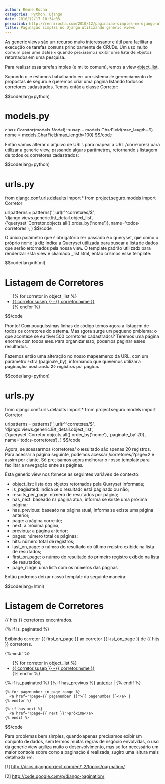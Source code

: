 ```yaml
---
author: Renne Rocha
categories: Python, Django
date: 2010/12/17 18:34:03
permalink: http://rennerocha.com/2010/12/paginacao-simples-no-django-utilizando-generic-views/
title: Paginação simples no Django utilizando generic views
---
```

As generic views são um recurso muito interessante e útil para facilitar a execução de tarefas 
comuns principalmente de CRUDs. Um uso muito comum para uma delas é quando precisamos exibir 
uma lista de objetos retornados em uma pesquisa.

Para realizar essa tarefa simples (e muito comum), temos a view <a href="http://docs.djangoproject.com/en/dev/ref/generic-views/#django-views-generic-list-detail-object-list">object_list</a>.

Supondo que estamos trabalhando em um sistema de gerenciamento de propostas de seguro e queremos criar uma página listando todos os corretores cadastrados. Temos então a classe Corretor:

$$code(lang=python)
# models.py
class Corretor(models.Model):
    susep = models.CharField(max_length=6)
    nome = models.CharField(max_length=100)
$$/code

Então vamos alterar o arquivo de URLs para mapear a URL /corretores/ para utilizar a generic 
view, passando alguns parâmetros, retornando a listagem de todos os corretores cadastrados:

$$code(lang=python)
# urls.py
from django.conf.urls.defaults import *
from project.seguro.models import Corretor
 
urlpatterns = patterns('',
    url(r'^corretores/$', 'django.views.generic.list_detail.object_list',
        {'queryset':Corretor.objects.all().order_by('nome')}, name='todos-corretores'),
)
$$/code

O único parâmetro que é obrigatório ser passado é o queryset, que como o próprio nome já diz 
indica a Queryset utilizada para buscar a lista de dados que serão retornados pela nossa view. O 
template padrão utilizado para renderizar esta view é chamado <model>_list.html, então criamos 
esse template:

$$code(lang=ihtml)
<!-- corretor_list.html -->
<html>
<body>
  <h1>Listagem de Corretores</h1>
 
  <ul>
  {% for corretor in object_list %}
    <li><a href="{% url detalhes_corretor corretor.id %}">{{ corretor.susep }} - {{ corretor.nome }}</a></li>
  {% endfor %}
  </ul>
</body>
</html>
$$/code

Pronto! Com pouquíssimas linhas de código temos agora a listagem de todos os corretores do sistema. 
Mas agora surge um pequeno problema: o que acontece se eu tiver 500 corretores cadastrados? Teremos 
uma página enorme com todos eles. Para organizar isso, podemos paginar esses resultados.

Fazemos então uma alteração no nosso mapeamento da URL, com um parâmetro extra (paginate_by), 
informando que queremos utilizar a paginação mostrando 20 registros por página:

$$code(lang=python)
# urls.py
from django.conf.urls.defaults import *
from project.seguro.models import Corretor
 
urlpatterns = patterns('',
    url(r'^corretores/$', 'django.views.generic.list_detail.object_list',
        {'queryset':Corretor.objects.all().order_by('nome'),
         'paginate_by':20}, name='todos-corretores'),
)
$$/code

Agora, se acessarmos /corretores/ o resultado são apenas 20 registros. Para acessar a página seguinte, 
podemos acessar /corretores/?page=2 e assim por diante. Só precisamos agora melhorar o nosso template 
para facilitar a navegação entre as páginas.

Esta generic view nos fornece as seguintes variáveis de contexto:

* object_list: lista dos objetos retornados pela Queryset informada;
* is_paginated: indica se o resultado está paginado ou não;
* results_per_page: número de resultados por página;
* has_next: baseado na página atual, informa se existe uma próxima página;
* has_previous: baseado na página atual, informa se existe uma página anterior;
* page: a página corrente;
* next: a próxima página;
* previous: a página anterior;
* pages: número total de páginas;
* hits: número total de registros;
* last_on_page: o númeo do resultado do último registro exibido na lista de resultados;
* first_on_page: o númeo do resultado do primeiro registro exibido na lista de resultados;
* page_range: uma lista com os números das páginas

Então podemos deixar nosso template da seguinte maneira:

$$code(lang=html)
<!-- corretor_list.html -->
<html>
<body>
  <h1>Listagem de Corretores</h1>
  <p>{{ hits }} corretores encontrados.</p>
 
  {% if is_paginated %}
  <p>Exibindo corretor {{ first_on_page }} ao corretor {{ last_on_page }} de {{ hits }} corretores.</p>
  {% endif %}
 
  <ul>
  {% for corretor in object_list %}
    <li><a href="{% url detalhes_corretor corretor.id %}">{{ corretor.susep }} - {{ corretor.nome }}</a></li>
  {% endfor %}
  </ul>
 
  {% if is_paginated %}
    {% if has_previous %}
      <a href="?page={{ previous }}">anterior</a> |
    {% endif %}
 
    {% for pagenumber in page_range %}
      <a href="?page={{ pagenumber }}">{{ pagenumber }}</a> |
    {% endfor %}
 
    {% if has_next %}
      <a href="?page={{ next }}">próxima</a>
    {% endif %}
</body>
</html>
$$/code

Para problemas bem simples, quando apenas precisamos exibir um conjunto de dados, sem termos 
muitas regras de negócio envolvidas, o uso da generic view agiliza muito o desenvolvimento, 
mas se for necessário um maior controle sobre como a paginação é realizada, sugiro uma leitura mais detalhada em:

[1] http://docs.djangoproject.com/en/1.2/topics/pagination/

[2] http://code.google.com/p/django-pagination/
